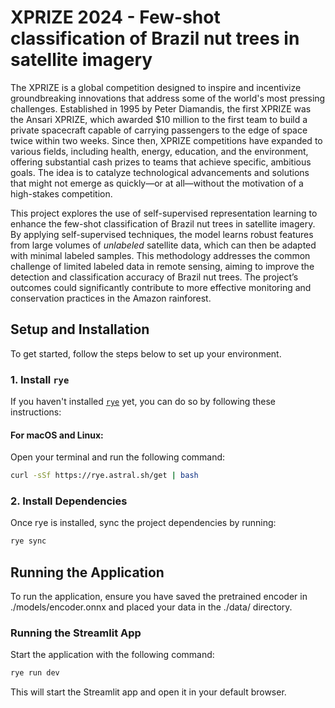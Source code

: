 # XPRIZE 2024 - Few-shot classification of Brazil nut trees in satellite imagery

The XPRIZE is a global competition designed to inspire and incentivize groundbreaking innovations that address some of the world's most pressing challenges. Established in 1995 by Peter Diamandis, the first XPRIZE was the Ansari XPRIZE, which awarded $10 million to the first team to build a private spacecraft capable of carrying passengers to the edge of space twice within two weeks. Since then, XPRIZE competitions have expanded to various fields, including health, energy, education, and the environment, offering substantial cash prizes to teams that achieve specific, ambitious goals. The idea is to catalyze technological advancements and solutions that might not emerge as quickly—or at all—without the motivation of a high-stakes competition.

This project explores the use of self-supervised representation learning to enhance the few-shot classification of Brazil nut trees in satellite imagery. By applying self-supervised techniques, the model learns robust features from large volumes of _unlabeled_ satellite data, which can then be adapted with minimal labeled samples. This methodology addresses the common challenge of limited labeled data in remote sensing, aiming to improve the detection and classification accuracy of Brazil nut trees. The project’s outcomes could significantly contribute to more effective monitoring and conservation practices in the Amazon rainforest.

## Setup and Installation

To get started, follow the steps below to set up your environment.

### 1. Install `rye`

If you haven't installed [`rye`](https://rye.astral.sh/) yet, you can do so by following these instructions:

#### For macOS and Linux:

Open your terminal and run the following command:

```bash
curl -sSf https://rye.astral.sh/get | bash
```

### 2. Install Dependencies

Once rye is installed, sync the project dependencies by running:

```bash
rye sync
```

## Running the Application

To run the application, ensure you have saved the pretrained encoder in ./models/encoder.onnx and placed your data in the ./data/ directory.

### Running the Streamlit App

Start the application with the following command:

```bash
rye run dev
```

This will start the Streamlit app and open it in your default browser.
